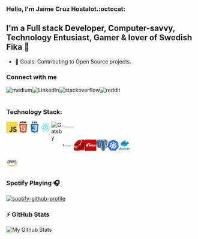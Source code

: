 ### Hello, I'm Jaime Cruz Hostalot.:octocat:

## I'm a Full stack Developer, Computer-savvy, Technology Entusiast, Gamer & lover of Swedish Fika :doughnut:

- 🥅 Goals: Contributing to Open Source projects.

### Connect with me 

[<img align="left" alt="medium" src="https://img.shields.io/badge/medium-%2312100E.svg?&style=for-the-badge&logo=medium&logoColor=white" />][blog]
[<img align="left" alt="LinkedIn" src="https://img.shields.io/badge/linkedin-%230077B5.svg?&style=for-the-badge&logo=linkedin&logoColor=white" />][linkedin]
[<img align="left" alt="stackoverflow" src="https://img.shields.io/badge/stack%20overflow-FE7A16?logo=stack-overflow&logoColor=white&style=for-the-badge" />][stackoverflow]
[<img align="left" alt="reddit" src="https://img.shields.io/badge/reddit-%23FF4500.svg?&style=for-the-badge&logo=reddit&logoColor=white" />][reddit]

<br />
<br />

### Technology Stack:

[<img align="left" alt="JavaScript" width="30px" src="https://raw.githubusercontent.com/github/explore/80688e429a7d4ef2fca1e82350fe8e3517d3494d/topics/javascript/javascript.png" />][blog]
[<img align="left" alt="HTML5" width="30px" src="https://raw.githubusercontent.com/github/explore/80688e429a7d4ef2fca1e82350fe8e3517d3494d/topics/html/html.png" />][blog]
[<img align="left" alt="CSS" width="30px" src="https://raw.githubusercontent.com/github/explore/80688e429a7d4ef2fca1e82350fe8e3517d3494d/topics/css/css.png" />][blog]
[<img align="left" alt="React" width="30px" src="https://raw.githubusercontent.com/github/explore/80688e429a7d4ef2fca1e82350fe8e3517d3494d/topics/react/react.png" />][blog]
[<img align="left" alt="Gatsby" width="30px" src="https://camo.githubusercontent.com/c82d5dbe0efc4f71771b4c656fd96b91d6103a8d/68747470733a2f2f7777772e6761747362796a732e636f6d2f4761747362792d4d6f6e6f6772616d2e737667" />][blog]
[<img align="left" alt="Express.js" width="30px" src="https://raw.githubusercontent.com/github/explore/80688e429a7d4ef2fca1e82350fe8e3517d3494d/topics/express/express.png" />][blog]

<br />
<br />

[<img align="left" alt="MongoDB" width="30px" src="https://raw.githubusercontent.com/github/explore/80688e429a7d4ef2fca1e82350fe8e3517d3494d/topics/mongodb/mongodb.png" />][blog]
[<img align="left" alt="Ruby" width="30px" src="https://raw.githubusercontent.com/github/explore/80688e429a7d4ef2fca1e82350fe8e3517d3494d/topics/ruby/ruby.png" />][blog]
[<img align="left" alt="RubyOnRails" width="30px" src="https://raw.githubusercontent.com/github/explore/80688e429a7d4ef2fca1e82350fe8e3517d3494d/topics/rails/rails.png" />][blog]
[<img align="left" alt="Postgresql" width="30px" src="https://raw.githubusercontent.com/github/explore/80688e429a7d4ef2fca1e82350fe8e3517d3494d/topics/postgresql/postgresql.png" />][blog]
[<img align="left" alt="Kubernetes" width="30px" src="https://raw.githubusercontent.com/github/explore/80688e429a7d4ef2fca1e82350fe8e3517d3494d/topics/kubernetes/kubernetes.png" />][blog]
[<img align="left" alt="Docker" width="30px" src="https://raw.githubusercontent.com/github/explore/80688e429a7d4ef2fca1e82350fe8e3517d3494d/topics/docker/docker.png" />][blog]

<br />
<br />

[<img align="left" alt="AWS" width="30px" src="https://raw.githubusercontent.com/github/explore/fbceb94436312b6dacde68d122a5b9c7d11f9524/topics/aws/aws.png" />][blog]

<br />
<br />

### Spotify Playing 🎧

[![spotify-github-profile](https://spotify-github-profile.vercel.app/api/view?uid=adeelar&cover_image=true&theme=default&show_offline=false&background_color=121212&interchange=false)](https://github.com/kittinan/spotify-github-profile)

### :zap: GitHub Stats

<img align="left" alt="My Github Stats" src="https://github-readme-stats.vercel.app/api?username=jaimecrz&show_icons=true&hide_border=true&theme=radical" />


[blog]: https://medium.com/@jaime.cruz.hostalot
[linkedin]: https://www.linkedin.com/in/jaime-cruz-hostalot/
[stackoverflow]: https://stackoverflow.com/users/14617935/jaimec
[reddit]: https://www.reddit.com/user/Adeelar
